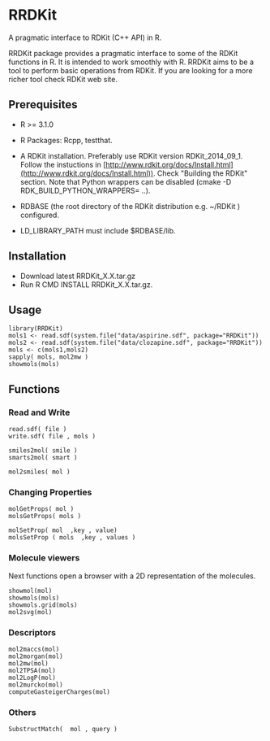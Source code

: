 RRDKit
======

A pragmatic interface to RDKit (C++ API) in R.

RRDKit package provides a pragmatic interface to some of the RDKit functions in R. It is intended to work smoothly with R. RRDKit aims to be a tool to perform
basic operations from RDKit. If you are looking for a more richer tool check RDKit web site.


## Prerequisites

* R >= 3.1.0

* R Packages: Rcpp, testthat.

* A RDKit installation. Preferably use RDKit version RDKit_2014_09_1. Follow the
  instuctions in [http://www.rdkit.org/docs/Install.html](http://www.rdkit.org/docs/Install.html)). Check "Building the RDKit" section. Note that Python wrappers can be disabled (cmake    -D RDK_BUILD_PYTHON_WRAPPERS= ..). 

* RDBASE (the root directory of the RDKit distribution  e.g. ~/RDKit  ) configured. 
  
* LD_LIBRARY_PATH must include $RDBASE/lib.
  
## Installation

* Download latest RRDKit_X.X.tar.gz
* Run R CMD INSTALL RRDKit_X.X.tar.gz.
  
## Usage

```
library(RRDKit)  
mols1 <- read.sdf(system.file("data/aspirine.sdf", package="RRDKit"))  
mols2 <- read.sdf(system.file("data/clozapine.sdf", package="RRDKit"))  
mols <- c(mols1,mols2)
sapply( mols, mol2mw )  
showmols(mols)  
```

## Functions

### Read and Write

```
read.sdf( file )  
write.sdf( file , mols )  

smiles2mol( smile )  
smarts2mol( smart )  

mol2smiles( mol )  
```
### Changing Properties
```
molGetProps( mol )  
molsGetProps( mols )  

molSetProp( mol  ,key , value)  
molsSetProp ( mols  ,key , values )  
```
### Molecule viewers 

Next functions open a browser with a 2D representation of the molecules.
```
showmol(mol)  
showmols(mols)  
showmols.grid(mols)  
mol2svg(mol)   
```
### Descriptors
```
mol2maccs(mol)  
mol2morgan(mol)  
mol2mw(mol)  
mol2TPSA(mol)  
mol2LogP(mol)  
mol2murcko(mol)  
computeGasteigerCharges(mol)  
```
### Others
```
SubstructMatch(  mol , query )  
```
